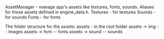 AssetManager - manage app's assets like textures, fonts, sounds. Aliases for these assets defined in engine_data.h.
Textures - for textures
Sounds - for sounds
Fonts - for fonts

The folder structure for the assets:
assets - in the root folder
assets -> img -- images
assets -> font -- fonts
assets -> sound -- sounds